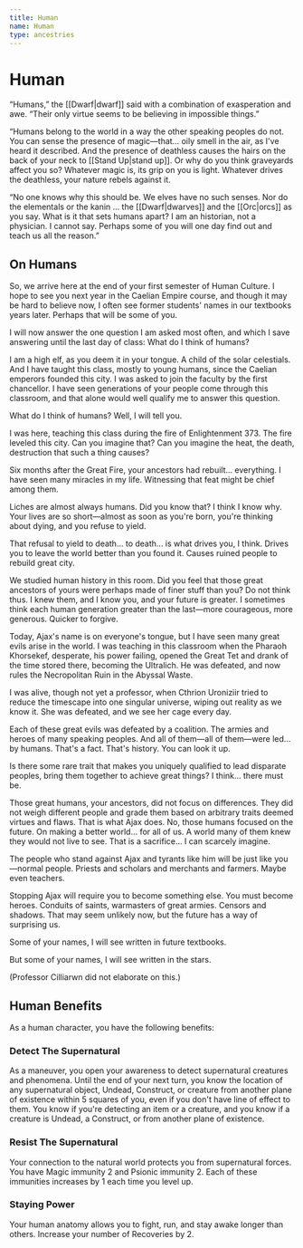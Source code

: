```yaml
---
title: Human
name: Human
type: ancestries
---
```


# Human

“Humans,” the [[Dwarf|dwarf]] said with a combination of exasperation and awe. “Their only virtue seems to be believing in impossible things.”

“Humans belong to the world in a way the other speaking peoples do not. You can sense the presence of magic—that… oily smell in the air, as I've heard it described. And the presence of deathless causes the hairs on the back of your neck to [[Stand Up|stand up]]. Or why do you think graveyards affect you so? Whatever magic is, its grip on you is light. Whatever drives the deathless, your nature rebels against it.

“No one knows why this should be. We elves have no such senses. Nor do the elementals or the kanin … the [[Dwarf|dwarves]] and the [[Orc|orcs]] as you say. What is it that sets humans apart? I am an historian, not a physician. I cannot say. Perhaps some of you will one day find out and teach us all the reason.”

## On Humans

So, we arrive here at the end of your first semester of Human Culture. I hope to see you next year in the Caelian Empire course, and though it may be hard to believe now, I often see former students' names in our textbooks years later. Perhaps that will be some of you.

I will now answer the one question I am asked most often, and which I save answering until the last day of class: What do I think of humans?

I am a high elf, as you deem it in your tongue. A child of the solar celestials. And I have taught this class, mostly to young humans, since the Caelian emperors founded this city. I was asked to join the faculty by the first chancellor. I have seen generations of your people come through this classroom, and that alone would well qualify me to answer this question.

What do I think of humans? Well, I will tell you.

I was here, teaching this class during the fire of Enlightenment 373. The fire leveled this city. Can you imagine that? Can you imagine the heat, the death, destruction that such a thing causes?

Six months after the Great Fire, your ancestors had rebuilt… everything. I have seen many miracles in my life. Witnessing that feat might be chief among them.

Liches are almost always humans. Did you know that? I think I know why. Your lives are so short—almost as soon as you're born, you're thinking about dying, and you refuse to yield.

That refusal to yield to death… to death… is what drives you, I think. Drives you to leave the world better than you found it. Causes ruined people to rebuild great city.

We studied human history in this room. Did you feel that those great ancestors of yours were perhaps made of finer stuff than you? Do not think thus. I knew them, and I know you, and your future is greater. I sometimes think each human generation greater than the last—more courageous, more generous. Quicker to forgive.

Today, Ajax's name is on everyone's tongue, but I have seen many great evils arise in the world. I was teaching in this classroom when the Pharaoh Khorsekef, desperate, his power failing, opened the Great Tet and drank of the time stored there, becoming the Ultralich. He was defeated, and now rules the Necropolitan Ruin in the Abyssal Waste.

I was alive, though not yet a professor, when Cthrion Uroniziir tried to reduce the timescape into one singular universe, wiping out reality as we know it. She was defeated, and we see her cage every day.

Each of these great evils was defeated by a coalition. The armies and heroes of many speaking peoples. And all of them—all of them—were led… by humans. That's a fact. That's history. You can look it up.

Is there some rare trait that makes you uniquely qualified to lead disparate peoples, bring them together to achieve great things? I think… there must be.

Those great humans, your ancestors, did not focus on differences. They did not weigh different people and grade them based on arbitrary traits deemed virtues and flaws. That is what Ajax does. No, those humans focused on the future. On making a better world… for all of us. A world many of them knew they would not live to see. That is a sacrifice… I can scarcely imagine.

The people who stand against Ajax and tyrants like him will be just like you—normal people. Priests and scholars and merchants and farmers. Maybe even teachers.

Stopping Ajax will require you to become something else. You must become heroes. Conduits of saints, warmasters of great armies. Censors and shadows. That may seem unlikely now, but the future has a way of surprising us.

Some of your names, I will see written in future textbooks.

But some of your names, I will see written in the stars.

(Professor Cilliarwn did not elaborate on this.)

## Human Benefits

As a human character, you have the following benefits:

### Detect The Supernatural

As a maneuver, you open your awareness to detect supernatural creatures and phenomena. Until the end of your next turn, you know the location of any supernatural object, Undead, Construct, or creature from another plane of existence within 5 squares of you, even if you don't have line of effect to them. You know if you're detecting an item or a creature, and you know if a creature is Undead, a Construct, or from another plane of existence.

### Resist The Supernatural

Your connection to the natural world protects you from supernatural forces. You have Magic immunity 2 and Psionic immunity 2. Each of these immunities increases by 1 each time you level up.

### Staying Power

Your human anatomy allows you to fight, run, and stay awake longer than others. Increase your number of Recoveries by 2.
